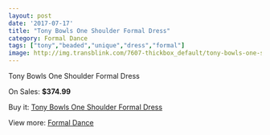 ```yaml
---
layout: post
date: '2017-07-17'
title: "Tony Bowls One Shoulder Formal Dress"
category: Formal Dance
tags: ["tony","beaded","unique","dress","formal"]
image: http://img.transblink.com/7607-thickbox_default/tony-bowls-one-shoulder-formal-dress.jpg
---
```

Tony Bowls One Shoulder Formal Dress

On Sales: **$374.99**
<a href="https://www.transblink.com/en/formal-dance/2461-tony-bowls-one-shoulder-formal-dress.html"><amp-img layout="responsive" width="600" height="600" src="//img.transblink.com/7607-thickbox_default/tony-bowls-one-shoulder-formal-dress.jpg" alt="Tony Bowls One Shoulder Formal Dress 0" /></a>
<a href="https://www.transblink.com/en/formal-dance/2461-tony-bowls-one-shoulder-formal-dress.html"><amp-img layout="responsive" width="600" height="600" src="//img.transblink.com/7610-thickbox_default/tony-bowls-one-shoulder-formal-dress.jpg" alt="Tony Bowls One Shoulder Formal Dress 1" /></a>
<a href="https://www.transblink.com/en/formal-dance/2461-tony-bowls-one-shoulder-formal-dress.html"><amp-img layout="responsive" width="600" height="600" src="//img.transblink.com/7609-thickbox_default/tony-bowls-one-shoulder-formal-dress.jpg" alt="Tony Bowls One Shoulder Formal Dress 2" /></a>
<a href="https://www.transblink.com/en/formal-dance/2461-tony-bowls-one-shoulder-formal-dress.html"><amp-img layout="responsive" width="600" height="600" src="//img.transblink.com/7608-thickbox_default/tony-bowls-one-shoulder-formal-dress.jpg" alt="Tony Bowls One Shoulder Formal Dress 3" /></a>

Buy it: [Tony Bowls One Shoulder Formal Dress](https://www.transblink.com/en/formal-dance/2461-tony-bowls-one-shoulder-formal-dress.html "Tony Bowls One Shoulder Formal Dress")

View more: [Formal Dance](https://www.transblink.com/en/6-formal-dance "Formal Dance")